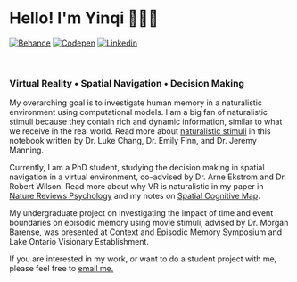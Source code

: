 <h1> Hello! I'm Yinqi 👩🏻‍🎨 </h1>

[![Behance](https://img.shields.io/badge/-yinqi-blue?style=for-the-badge&logo=behance&logoColor=white)](https://www.behance.net/yinqihuang)
[![Codepen](https://img.shields.io/badge/yinqi-000000?style=for-the-badge&logo=codepen&logoColor=white)](https://codepen.io/yinqihuang)
[![Linkedin](https://img.shields.io/badge/yinqi-0077B5?style=for-the-badge&logo=linkedin&logoColor=white)](https://www.linkedin.com/in/yinqi-huang/)

</br>

<h3> Virtual Reality • Spatial Navigation • Decision Making </h3>

My overarching goal is to investigate human memory in a naturalistic environment using computational models. I am a big fan of naturalistic stimuli because they contain rich and dynamic information, similar to what we receive in the real world. Read more about [naturalistic stimuli](https://naturalistic-data.org/content/intro.html) in this notebook written by Dr. Luke Chang, Dr. Emily Finn, and Dr. Jeremy Manning.

Currently, I am a PhD student, studying the decision making in spatial navigation in a virtual environment, co-advised by Dr. Arne Ekstrom and Dr. Robert Wilson. Read more about why VR is naturalistic in my paper in <a href="https://rdcu.be/dnUrW">Nature Reviews Psychology</a> and my notes on [Spatial Cognitive Map](https://yinqi-h.gitbook.io/ml-models/neuroscience-paper/spatial-cognitive-map).

My undergraduate project on investigating the impact of time and event boundaries on episodic memory using movie stimuli, advised by Dr. Morgan Barense, was presented at Context and Episodic Memory Symposium and Lake Ontario Visionary Establishment.

If you are interested in my work, or want to do a student project with me, please feel free to <a href="mailto:yinqi@email.arizona.edu">email me.
